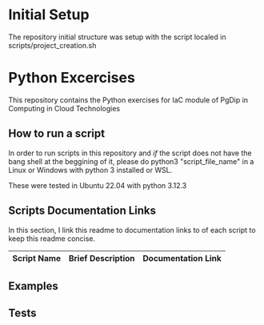 
# Initial Setup

The repository initial structure was setup with the script localed in scripts/project_creation.sh

# Python Excercises

This repository contains the Python exercises for IaC module of PgDip in Computing in Cloud Technologies

## How to run a script

In order to run scripts in this repository and *if* the script does not have the bang shell at the beggining of it, please do python3 "script_file_name" in a Linux or Windows with python 3 installed or WSL.

These were tested in Ubuntu 22.04 with python 3.12.3

## Scripts Documentation Links

In this section, I link this readme to documentation links to of each script to keep this readme concise.

| Script Name | Brief Description | Documentation Link |
| ----------- | ----------------- | ------------------ |


## Examples



## Tests
